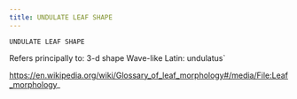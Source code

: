 ```yaml
---
title: UNDULATE LEAF SHAPE
---
```

`UNDULATE LEAF SHAPE`

Refers principally to: 3-d shape
Wave-like
Latin: undulatus`

https://en.wikipedia.org/wiki/Glossary_of_leaf_morphology#/media/File:Leaf_morphology_